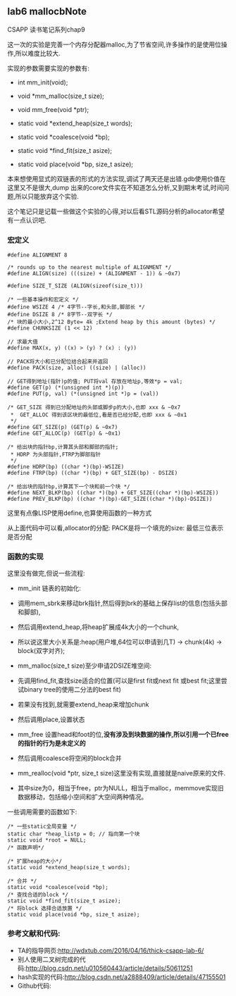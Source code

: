 ## lab6 mallocbNote
CSAPP  读书笔记系列chap9

这一次的实验是完善一个内存分配器malloc,为了节省空间,许多操作的是使用位操作,所以难度比较大.

实现的参数需要实现的参数有:
- int mm_init(void);
- void *mm_malloc(size_t size);
- void mm_free(void *ptr);

- static void *extend_heap(size_t words);
- static void *coalesce(void *bp);
- static void *find_fit(size_t asize);
- static void place(void *bp, size_t asize);

本来想使用显式的双链表的形式的方法实现,调试了两天还是出错.gdb使用价值在这里又不是很大,dump 出来的core文件实在不知道怎么分析,又到期末考试,时间问题,所以只能放弃这个实验.

这个笔记只是记载一些做这个实验的心得,对以后看STL源码分析的allocator希望有一点认识吧.

### 宏定义
```
#define ALIGNMENT 8

/* rounds up to the nearest multiple of ALIGNMENT */
#define ALIGN(size) (((size) + (ALIGNMENT - 1)) & ~0x7)

#define SIZE_T_SIZE (ALIGN(sizeof(size_t)))

/* 一些基本操作和宏定义 */
#define WSIZE 4 /* 4字节--字长,和头部,脚部长 */
#define DSIZE 8 /* 8字节--双字长 */
/* 块的最小大小,2^12 Byte= 4k ;Extend heap by this amount (bytes) */
#define CHUNKSIZE (1 << 12)

// 求最大值
#define MAX(x, y) ((x) > (y) ? (x) : (y))

// PACK将大小和已分配位结合起来并返回
#define PACK(size, alloc) ((size) | (alloc))

// GET得到地址(指针)p的值; PUT将val 存放在地址p,等效*p = val;
#define GET(p) (*(unsigned int *)(p))
#define PUT(p, val) (*(unsigned int *)p = (val))

/* GET_SIZE 得到已分配地址的头部或脚步p的大小,也即 xxx & ~0x7
 *  GET_ALLOC 得到该区块的最低位,看是否已经分配,也即 xxx & ~0x1
 */
#define GET_SIZE(p) (GET(p) & ~0x7)
#define GET_ALLOC(p) (GET(p) & ~0x1)

/* 给出块的指针bp,计算其头部和脚部的指针;
 * HDRP 为头部指针,FTRP为脚部指针
 */
#define HDRP(bp) ((char *)(bp)-WSIZE)
#define FTRP(bp) ((char *)(bp) + GET_SIZE(bp) - DSIZE)

/* 给出块的指针bp,计算其下一个块和前一个块 */
#define NEXT_BLKP(bp) ((char *)(bp) + GET_SIZE((char *)(bp)-WSIZE))
#define PREV_BLKP(bp) ((char *)(bp)-GET_SIZE((char *)(bp)-DSIZE))
```
这里有点像LISP使用define,也算使用函数的一种方式

从上面代码中可以看,allocator的分配:
PACK是将一个填充的size:
最低三位表示是否分配

### 函数的实现
这里没有做完,但说一些流程:

- mm_init 链表的初始化:
 - 调用mem_sbrk来移动brk指针,然后得到brk的基础上保存list的信息(包括头部和脚部),
 - 然后调用extend_heap,将heap扩展成4k大小的一个chunk,
  - 所以说这里大小关系是:heap(用户堆,64位可以申请到几T) -> chunk(4k) -> block(双字对齐);

- mm_malloc(size_t size)至少申请2DSIZE堆空间:
 - 先调用find_fit,查找size适合的位置(可以是first fit或next fit 或best fit;这里尝试binary tree的使用二分法的best fit)
  - 若果没有找到,就需要extend_heap来增加chunk
 - 然后调用place,设置状态

- mm_free 设置head和foot的位,**没有涉及到块数据的操作,所以引用一个已free的指针的行为是未定义的**
 - 然后调用coalesce将空闲的block合并

- mm_realloc(void *ptr, size_t size)这里没有实现,直接就是naive原来的文件.
 - 其中size为0，相当于free，ptr为NULL，相当于malloc，memmove实现旧数据移动，包括缩小空间和扩大空间两种情况。

 一些调用需要的函数如下:

```
/* 一些static全局变量 */
static char *heap_listp = 0; // 指向第一个块
static void *root = NULL;
/* 函数声明*/

/* 扩展heap的大小*/
static void *extend_heap(size_t words);

/* 合并 */
static void *coalesce(void *bp);
/* 查找合适的block */
static void *find_fit(size_t asize);
/* 将block 选择合适放置 */
static void place(void *bp, size_t asize);
```

### 参考文献和代码:

- TA的指导网页:http://wdxtub.com/2016/04/16/thick-csapp-lab-6/
- 别人使用二叉树完成的代码:http://blog.csdn.net/u010560443/article/details/50611251
- hash实现的代码:http://blog.csdn.net/a2888409/article/details/47155501
- Github代码:
